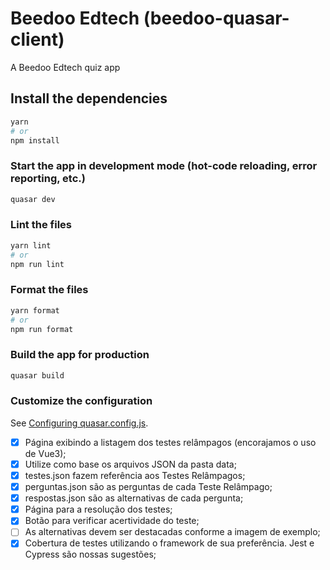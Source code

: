 # Beedoo Edtech (beedoo-quasar-client)

A Beedoo Edtech quiz app

## Install the dependencies

```bash
yarn
# or
npm install
```

### Start the app in development mode (hot-code reloading, error reporting, etc.)

```bash
quasar dev
```

### Lint the files

```bash
yarn lint
# or
npm run lint
```

### Format the files

```bash
yarn format
# or
npm run format
```

### Build the app for production

```bash
quasar build
```

### Customize the configuration

See [Configuring quasar.config.js](https://v2.quasar.dev/quasar-cli-vite/quasar-config-js).


- [x] Página exibindo a listagem dos testes relâmpagos (encorajamos o uso de Vue3);    
- [x] Utilize como base os arquivos JSON da pasta data;
- [x] testes.json fazem referência aos Testes Relâmpagos;
- [x] perguntas.json são as perguntas de cada Teste Relâmpago;
- [x] respostas.json são as alternativas de cada pergunta;
- [x] Página para a resolução dos testes;
- [x] Botão para verificar acertividade do teste;
- [ ] As alternativas devem ser destacadas conforme a imagem de exemplo;
- [x] Cobertura de testes utilizando o framework de sua preferência. Jest e Cypress são nossas sugestões;
